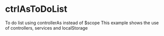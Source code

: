 # ctrlAsToDoList
To do list using controllerAs instead of $scope
This example shows the use of controllers, services and localStorage